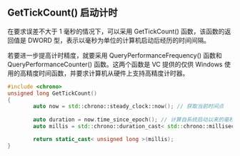 ## GetTickCount() 启动计时

在要求误差不大于 1 毫秒的情况下，可以采用 GetTickCount() 函数，该函数的返回值是 DWORD 型，表示以毫秒为单位的计算机启动后经历的时间间隔。

若要进一步提高计时精度，就要采用 QueryPerformanceFrequency() 函数和 QueryPerformanceCounter() 函数。这两个函数是 VC 提供的仅供 Windows 使用的高精度时间函数，并要求计算机从硬件上支持高精度计时器。

```cpp
#include <chrono>
unsigned long GetTickCount()
{
        auto now = std::chrono::steady_clock::now(); // 获取当前时间点
                
        auto duration = now.time_since_epoch(); // 计算自系统启动以来的毫秒数
        auto millis = std::chrono::duration_cast< std::chrono::milliseconds >(duration).count();

        return static_cast< unsigned long >(millis);
}
```


